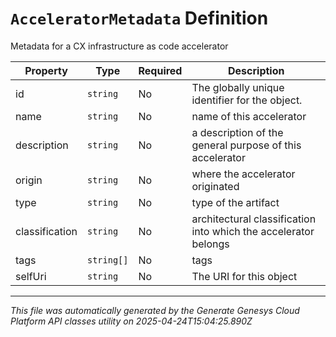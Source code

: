 # `AcceleratorMetadata` Definition

Metadata for a CX infrastructure as code accelerator

| Property | Type | Required | Description |
|----------|------|----------|-------------|
| id | `string` | No | The globally unique identifier for the object. |
| name | `string` | No | name of this accelerator |
| description | `string` | No | a description of the general purpose of this accelerator |
| origin | `string` | No | where the accelerator originated |
| type | `string` | No | type of the artifact |
| classification | `string` | No | architectural classification into which the accelerator belongs |
| tags | `string[]` | No | tags |
| selfUri | `string` | No | The URI for this object |

---

*This file was automatically generated by the Generate Genesys Cloud Platform API classes utility on 2025-04-24T15:04:25.890Z*